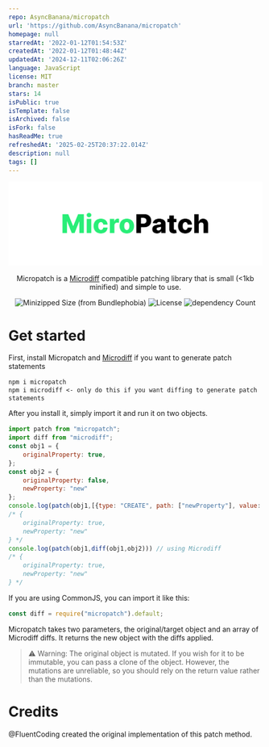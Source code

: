 ```yaml
---
repo: AsyncBanana/micropatch
url: 'https://github.com/AsyncBanana/micropatch'
homepage: null
starredAt: '2022-01-12T01:54:53Z'
createdAt: '2022-01-12T01:48:44Z'
updatedAt: '2024-12-11T02:06:26Z'
language: JavaScript
license: MIT
branch: master
stars: 14
isPublic: true
isTemplate: false
isArchived: false
isFork: false
hasReadMe: true
refreshedAt: '2025-02-25T20:37:22.014Z'
description: null
tags: []
---
```


<div align="center">

![Micropatch Logo](https://raw.githubusercontent.com/AsyncBanana/micropatch/master/Logo.svg)

Micropatch is a [Microdiff](https://github.com/AsyncBanana/microdiff) compatible patching library that is small (<1kb minified) and simple to use.

![Minizipped Size (from Bundlephobia)](https://img.shields.io/bundlephobia/minzip/micropatch?style=flat-square) ![License](https://img.shields.io/npm/l/micropatch?style=flat-square) ![dependency Count](https://img.shields.io/badge/dependencies-0-green?style=flat-square)

</div>

# Get started

First, install Micropatch and [Microdiff]() if you want to generate patch statements

```
npm i micropatch
npm i microdiff <- only do this if you want diffing to generate patch statements
```

After you install it, simply import it and run it on two objects.

```js
import patch from "micropatch";
import diff from "microdiff";
const obj1 = {
	originalProperty: true,
};
const obj2 = {
	originalProperty: false,
	newProperty: "new"
};
console.log(patch(obj1,[{type: "CREATE", path: ["newProperty"], value: "new"}])); // using diffs from other sources
/* {
	originalProperty: true,
	newProperty: "new"
} */
console.log(patch(obj1,diff(obj1,obj2))) // using Microdiff
/* {
	originalProperty: true,
	newProperty: "new"
} */
```

If you are using CommonJS, you can import it like this:

```js
const diff = require("micropatch").default;
```

Micropatch takes two parameters, the original/target object and an array of Microdiff diffs. It returns the new object with the diffs applied.

> ⚠️ Warning: The original object is mutated. If you wish for it to be immutable, you can pass a clone of the object. However, the mutations are unreliable, so you should rely on the return value rather than the mutations.

# Credits

@FluentCoding created the original implementation of this patch method.
